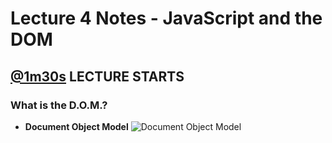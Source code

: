 # Lecture 4 Notes - JavaScript and the DOM
## [@1m30s](https://youtu.be/GBNtL_51l5A?t=1m30s) LECTURE STARTS
### What is the D.O.M.?  
- **Document Object Model**
![Document Object Model](https://upload.wikimedia.org/wikipedia/commons/thumb/5/5a/DOM-model.svg/1200px-DOM-model.svg.png)

